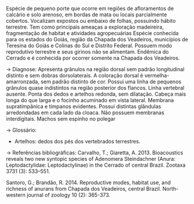 ﻿Espécie de pequeno porte que ocorre em regiões de afloramentos de calcário e solo arenoso, em bordas de mata ou locais parcialmente cobertos. Vocalizam expostos ou embaixo de folhas, possuindo hábito terrestre. Tem como principais ameaças a exploração madeireira, fragmentação de habitat e atividades agropecuárias
Espécie conhecida para os estados do Goiás, região da Chapada dos Veadeiros, municípios de Teresina do Goiás e Colinas do Sul e Distrito Federal. Possuem modo reprodutivo terrestre e seus girinos não se alimentam. Endêmica do Cerrado e é conhecida por ocorrer somente na Chapada dos Veadeiros. 


-> Diagnose: 
Apresenta grânulos na região dorsal sem padrão longitudinal distinto e sem dobras dorsolaterais. A coloração dorsal é vermelha-amarronzada, sem padrão distinto de cor. Possui uma linha de pequenos grânulos quase indistintos na região posterior dos flancos. Linha vertebral ausente. Ponta dos dedos e artelhos redonda, sem dilatação. Cabeça mais longa do que larga e o focinho acuminado em vista lateral. Membrana supratimpânica e tímpanos evidentes. Possui distintas glândulas arredondadas em cada lado da cloaca. Não possuem membranas interdigitais. Machos sem espinho no polegar 


-> Glossário:
- Artelhos: dedos dos pés dos vertebrados terrestres.


-> Referências bibliográficas:
Carvalho, T.; Giaretta, A. 2013. Bioacoustics reveals two new syntopic species of Adenomera Steindachner (Anura: Leptodactylidae: Leptodactylinae) in the Cerrado of central Brazil. Zootaxa 3731 (3): 533–551. 


Santoro, G.; Brandão, R. 2014. Reproductive modes, habitat use, and richness of anurans from Chapada dos Veadeiros, central Brazil. North-western journal of zoology 10 (2): 365-373.